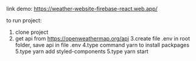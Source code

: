 
link demo: https://weather-website-firebase-react.web.app/

to run project: 

 1. clone project
 2. get api from https://openweathermap.org/api
 3.create file .env in root folder, save api in file .env
 4.type command yarn to install packpages
 5.type yarn add styled-components
 5.type yarn start
